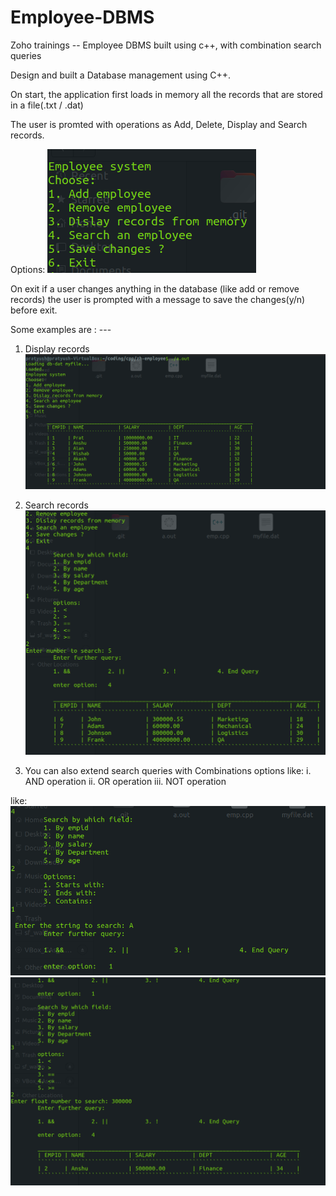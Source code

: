 # Employee-DBMS
Zoho trainings -- Employee DBMS built using c++, with combination search queries

Design and built a Database management using C++.

On start, the application first loads in memory all the records that are stored in a file(.txt / .dat)

The user is promted with operations as Add, Delete, Display and Search records.

Options:
![options](images/5.png)

On exit if a user changes anything in the database (like add or remove records) the user is prompted with a message to save the changes(y/n) before exit.

Some examples are : ---

1. Display records
![display](images/1.png)

2. Search records
![search](images/2.png)

3. You can also extend search queries with Combinations options like:
i. AND operation
ii. OR operation
iii. NOT operation

like:
![search combinations](images/3.png)![a](images/4.png)



